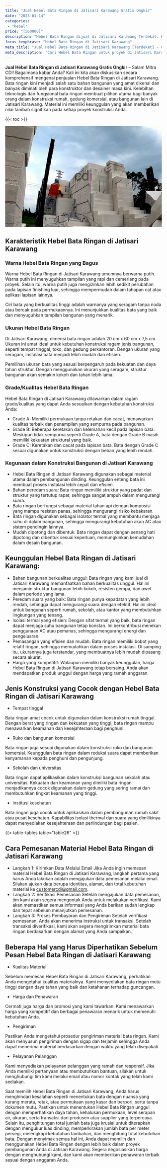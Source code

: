 ```yaml
---
title: "Jual Hebel Bata Ringan di Jatisari Karawang Gratis Ongkir"
date: "2023-01-14"
categories:
 - "hebel"
price: "[560000]"
description: "Hebel Bata Ringan dijual di Jatisari Karawang Terdekat. Hebel Bata Ringan ini sering dipakai dalam proyek pembangunan sebagai bahan bangunan yang tahan lama dan berkualitas. Kontak kami untuk mendapatkan informasi lebih lanjut."
focus_keyphrase: "Hebel Bata Ringan di Jatisari Karawang"
meta_title: "Jual Hebel Bata Ringan di Jatisari Karawang [Terdekat] - CDI"
meta_description: "Cari Hebel Bata Ringan untuk proyek di Jatisari Karawang? Kami memiliki Hebel Bata Ringan berkualitas untuk material dinding. Segera dapatkan penawaran terbaik."
---
```


**Jual Hebel Bata Ringan di Jatisari Karawang Gratis Ongkir** – Salam Mitra CDI! Bagaimana kabar Anda? Kali ini kita akan diskusikan secara komprehensif mengenai penjualan Hebel Bata Ringan di Jatisari Karawang. Bata ringan kini menjadi salah satu bahan bangunan yang amat dikenal dan banyak diminati oleh para konstruktor dan desainer masa kini. Kelebihan teknologis dan fungsional bata ringan membuat pilihan utama bagi banyak orang dalam konstruksi rumah, gedung komersial, atau bangunan lain di Jatisari Karawang. Material ini memiliki keunggulan yang akan memberikan nilai tambah signifikan pada setiap proyek konstruksi Anda.

{{< toc >}}

![Jual Hebel Bata Ringan di Jatisari Karawang Gratis Ongkir](/images/hebel/hebel-bataringan-03.jpg)

## Karakteristik Hebel Bata Ringan di Jatisari Karawang

### Warna Hebel Bata Ringan yang Bagus

Warna Hebel Bata Ringan di Jatisari Karawang umumnya berwarna putih. Warna putih ini menyuguhkan tampilan yang rapi dan cemerlang pada proyek. Selain itu, warna putih juga mengizinkan lebih sedikit perubahan pada lapisan finishing luar, sehingga mempermudah dalam tahapan cat atau aplikasi lapisan lainnya.

Ciri bata yang berkualitas tinggi adalah warnanya yang seragam tanpa noda atau bercak pada permukaannya. Ini menunjukkan kualitas bata yang baik dan menyuguhkan tampilan bangunan yang menarik.

### Ukuran Hebel Bata Ringan

Di Jatisari Karawang, dimensi bata ringan adalah 20 cm x 60 cm x 7,5 cm. Ukuran ini amat ideal untuk kebutuhan konstruksi ragam jenis bangunan, seperti tempat tinggal, toko, dan gedung perkantoran. Dengan ukuran yang seragam, instalasi bata menjadi lebih mudah dan efisien.

Pemilihan ukuran bata yang sesuai berpengaruh pada kekuatan dan daya tahan struktur. Dengan menggunakan ukuran yang seragam, struktur bangunan akan semakin kokoh dan tahan lebih lama.

### Grade/Kualitas Hebel Bata Ringan

Hebel Bata Ringan di Jatisari Karawang ditawarkan dalam ragam grade/kualitas yang dapat Anda sesuaikan dengan kebutuhan konstruksi Anda:

*   Grade A: Memiliki permukaan tanpa retakan dan cacat, menawarkan kualitas terbaik dan penampilan yang sempurna pada bangunan.
*   Grade B: Beberapa keretakan dan kelemahan kecil pada lapisan bata. Meskipun tidak sempurna seperti Grade A, bata dengan Grade B masih memiliki kekuatan struktural yang baik.
*   Grade C: Keretakan dan cacat pada lapisan bata. Bata dengan Grade C sesuai digunakan untuk konstruksi dengan beban yang lebih rendah.

### Kegunaan dalam Konstruksi Bangunan di Jatisari Karawang

*   Hebel Bata Ringan di Jatisari Karawang digunakan sebagai material utama dalam pembangunan dinding. Keunggulan enteng bata ini membuat proses instalasi lebih cepat dan efisien.
*   Bahan peredam suara: Bata ringan memiliki struktur yang padat dan struktur yang tertutup rapat, sehingga sangat ampuh dalam mengurangi suara.
*   Bata ringan berfungsi sebagai material tahan api dengan komposisi yang mampu resisten panas, sehingga mengurangi risiko kebakaran.
*   Bata ringan digunakan sebagai isolator termal yang membantu menjaga suhu di dalam bangunan, sehingga mengurangi kebutuhan akan AC atau sistem pendingin lainnya.
*   Mudah dipotong dan dibentuk: Bata ringan dapat dengan senang hati dipotong dan dibentuk sesuai keperluan, memungkinkan kemudahan dalam desain bangunan.

## Keunggulan Hebel Bata Ringan di Jatisari Karawang:

*   Bahan bangunan berkualitas unggul: Bata ringan yang kami jual di Jatisari Karawang memanfaatkan bahan berkualitas unggul. Hal ini menjamin struktur bangunan lebih kokoh, resisten gempa, dan awet dalam periode yang lama.
*   Peredam suara yang baik: Bata ringan punya kepadatan yang lebih rendah, sehingga dapat mengurangi suara dengan efektif. Hal ini ideal untuk bangunan seperti rumah, sekolah, atau kantor yang membutuhkan lingkungan yang tenang.
*   Isolasi termal yang efisien: Dengan sifat termal yang baik, bata ringan dapat menjaga suhu bangunan tetap konstan. Ini berkontribusi menekan penggunaan AC atau pemanas, sehingga mengurangi energi dan pengeluaran.
*   Pemasangan yang efisien dan mudah: Bata ringan memiliki bobot yang relatif ringan, sehingga memudahkan dalam proses instalasi. Di samping itu, ukurannya juga terstandar, yang membuatnya lebih mudah dipasang secara akurat.
*   Harga yang kompetitif: Walaupun memiliki banyak keunggulan, harga Hebel Bata Ringan di Jatisari Karawang tetap bersaing. Anda akan mendapatkan produk unggul dengan harga yang ramah anggaran.

## Jenis Konstruksi yang Cocok dengan Hebel Bata Ringan di Jatisari Karawang

*   Tempat tinggal

Bata ringan amat cocok untuk digunakan dalam konstruksi rumah tinggal. Dengan berat yang ringan dan kekuatan yang tinggi, bata ringan mampu menawarkan keamanan dan kesejahteraan bagi penghuni.
*   Ruko dan bangunan komersial

Bata ringan juga sesuai digunakan dalam konstruksi ruko dan bangunan komersial. Keunggulan bata ringan dalam reduksi suara dapat memberikan kenyamanan kepada penghuni dan pengunjung.
*   Sekolah dan universitas

Bata ringan dapat aplikasikan dalam konstruksi bangunan sekolah atau universitas. Kekuatan dan keamanan yang dimiliki bata ringan menjadikannya cocok digunakan dalam gedung yang sering ramai dan membutuhkan tingkat keamanan yang tinggi.
*   Institusi kesehatan

Bata ringan juga cocok untuk aplikasikan dalam pembangunan rumah sakit atau pusat kesehatan. Kapabilitas isolasi thermal dan suara yang dimilikinya dapat menyediakan kesejahteraan dan perlindungan bagi pasien.

{{< table-tables table="table26" >}}

## Cara Pemesanan Material Hebel Bata Ringan di Jatisari Karawang

*   Langkah 1: Kirimkan Data Melalui Email
Jika Anda ingin memesan material Hebel Bata Ringan di Jatisari Karawang, langkah pertama yang harus Anda lakukan adalah mengajukan data pemesanan melalui email. Silakan ajukan data berupa identitas, alamat, dan total kebutuhan material ke customercdi@gmail.com.
*   Langkah 2: Verifikasi Pemesanan
Setelah mengajukan data pemesanan, tim kami akan segera mengontak Anda untuk melakukan verifikasi. Kami akan memastikan semua informasi yang Anda berikan sudah lengkap dan tepat sebelum melanjutkan pemesanan.
*   Langkah 3: Proses Pembayaran dan Pengiriman
Setelah verifikasi pemesanan, Anda akan menerima instruksi untuk transaksi. Setelah transaksi diverifikasi, kami akan segera mengirimkan material bata ringan berdasarkan dengan alamat yang Anda sampaikan.

## Beberapa Hal yang Harus Diperhatikan Sebelum Pesan Hebel Bata Ringan di Jatisari Karawang

*   Kualitas Material

Sebelum memesan Hebel Bata Ringan di Jatisari Karawang, perhatikan Anda mengetahui kualitas materialnya. Kami menyediakan bata ringan mutu tinggi dengan daya tahan yang baik dan ketahanan terhadap guncangan.
*   Harga dan Penawaran

Cermati juga harga dan promosi yang kami tawarkan. Kami menawarkan harga yang kompetitif dan berbagai penawaran menarik untuk memenuhi kebutuhan Anda.
*   Pengiriman

Pastikan Anda mengetahui prosedur pengiriman material bata ringan. Kami akan menyusun pengiriman dengan sigap dan terjamin sehingga Anda dapat menerima material berdasarkan dengan waktu yang telah disepakati.
*   Pelayanan Pelanggan

Kami menyediakan pelayanan pelanggan yang ramah dan responsif. Jika Anda memiliki pertanyaan atau membutuhkan bantuan, silakan untuk menghubungi tim kami melalui email atau nomor kontak yang telah kami sediakan.

Saat memilih Hebel Bata Ringan di Jatisari Karawang, Anda harus menghindari kesalahan seperti menentukan bata dengan nuansa yang kurang merata, retak, atau permukaan yang kasar dan berpori, serta tanpa dokumen mutu. Pastikan untuk menentukan Hebel Bata Ringan unggul dengan memperhatikan daya tahan, kehalusan permukaan, level serapan air, ukuran, serta transaksi dari produsen atau supplier yang terpercaya. Selain itu, penghitungan total jumlah bata juga krusial untuk diterapkan dengan mengukur luas dinding, memperkirakan jumlah bata per meter persegi, melengkapi kebutuhan tambahan, dan menghitung total kebutuhan bata. Dengan menyimak semua hal ini, Anda dapat memilih dan menggunakan Hebel Bata Ringan dengan lebih baik dalam proyek pembangunan Anda di Jatisari Karawang. Segera negosiasikan harga dengan menghubungi kami, dan kami akan memberikan penawaran terbaik sesuai dengan anggaran Anda.